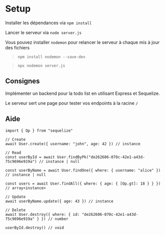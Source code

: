 # Setup

Installer les dépendances via `npm install`

Lancer le serveur via `node server.js`

Vous pouvez installer `nodemon` pour relancer le serveur à chaque mis à jour des fichiers

> `npm install nodemon --save-dev`

> `npx nodemon server.js`

## Consignes

Implémenter un backend pour la todo list en utilisant Express et Sequelize.

Le serveur sert une page pour tester vos endpoints à la racine `/`

## Aide

```
import { Op } from "sequelize"

// Create
await User.create({ username: "john", age: 42 }) // instance

// Read
const userById = await User.findByPk("de262606-070c-42e1-a43d-75c9696e919a") // instance | null

const userByName = await User.findOne({ where: { username: "alice" }) // instance | null

const users = await User.findAll({ where: { age: { [Op.gt]: 18 } } }) // array<instance>

// Update
await userByName.update({ age: 43 }) // instance

// Delete
await User.destroy({ where: { id: "de262606-070c-42e1-a43d-75c9696e919a" } }) // number

userById.destroy() // void
```
